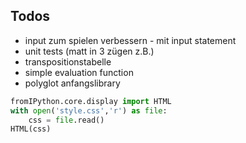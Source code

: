 ## Todos
- input zum spielen verbessern - mit input statement
- unit tests (matt in 3 zügen z.B.)
- transpositionstabelle
- simple evaluation function
- polyglot anfangslibrary

```python
fromIPython.core.display import HTML
with open('style.css','r') as file:
	css = file.read()
HTML(css)
```